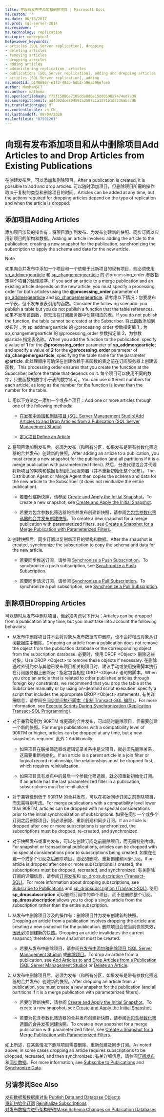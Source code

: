 ```yaml
---
title: 在现有发布中添加和删除项目 | Microsoft Docs
ms.custom: ''
ms.date: 06/13/2017
ms.prod: sql-server-2014
ms.reviewer: ''
ms.technology: replication
ms.topic: conceptual
helpviewer_keywords:
- articles [SQL Server replication], dropping
- deleting articles
- removing articles
- dropping articles
- adding articles
- administering replication, articles
- publications [SQL Server replication], adding and dropping articles
- articles [SQL Server replication], adding
ms.assetid: b148e907-e1f2-483b-bdb2-59ea596efceb
author: MashaMSFT
ms.author: mathoma
ms.openlocfilehash: f72f15886e7105dde8d0e15dd0598a7474ed7e39
ms.sourcegitcommit: ad4d92dce894592a259721a1571b1d8736abacdb
ms.translationtype: MT
ms.contentlocale: zh-CN
ms.lasthandoff: 08/04/2020
ms.locfileid: "87591261"
---
```

# <a name="add-articles-to-and-drop-articles-from-existing-publications"></a><span data-ttu-id="a1e59-102">向现有发布添加项目和从中删除项目</span><span class="sxs-lookup"><span data-stu-id="a1e59-102">Add Articles to and Drop Articles from Existing Publications</span></span>
  <span data-ttu-id="a1e59-103">在创建发布后，可以添加和删除项目。</span><span class="sxs-lookup"><span data-stu-id="a1e59-103">After a publication is created, it is possible to add and drop articles.</span></span> <span data-ttu-id="a1e59-104">可以随时添加项目，但删除项目所需的操作取决于复制的类型和删除项目的时间。</span><span class="sxs-lookup"><span data-stu-id="a1e59-104">Articles can be added at any time, but the actions required for dropping articles depend on the type of replication and when the article is dropped.</span></span>  
  
## <a name="adding-articles"></a><span data-ttu-id="a1e59-105">添加项目</span><span class="sxs-lookup"><span data-stu-id="a1e59-105">Adding Articles</span></span>  
 <span data-ttu-id="a1e59-106">添加项目涉及的操作有：将项目添加到发布、为发布创建新的快照、同步订阅以应用新项目的架构和数据。</span><span class="sxs-lookup"><span data-stu-id="a1e59-106">Adding an article involves: adding the article to the publication; creating a new snapshot for the publication; synchronizing the subscription to apply the schema and data for the new article.</span></span>  
  
> [!NOTE]
>  <span data-ttu-id="a1e59-107">如果向合并发布中添加一个项目和一个依赖于此新项目的现有项目，则必须使用 [sp_addmergearticle](/sql/relational-databases/system-stored-procedures/sp-addmergearticle-transact-sql) 和 [sp_changemergearticle](/sql/relational-databases/system-stored-procedures/sp-changemergearticle-transact-sql) 的 \@processing_order 参数指定两个项目的处理顺序。</span><span class="sxs-lookup"><span data-stu-id="a1e59-107">If you add an article to a merge publication and an existing article depends on the new article, you must specify a processing order for both articles using the **\@processing_order** parameter of [sp_addmergearticle](/sql/relational-databases/system-stored-procedures/sp-addmergearticle-transact-sql) and [sp_changemergearticle](/sql/relational-databases/system-stored-procedures/sp-changemergearticle-transact-sql).</span></span> <span data-ttu-id="a1e59-108">请考虑以下情况：您要发布一个表，但不发布该表引用的函数。</span><span class="sxs-lookup"><span data-stu-id="a1e59-108">Consider the following scenario: you publish a table but you do not publish a function that the table references.</span></span> <span data-ttu-id="a1e59-109">如果不发布该函数，则无法在订阅服务器中创建相应的表。</span><span class="sxs-lookup"><span data-stu-id="a1e59-109">If you do not publish the function, the table cannot be created at the Subscriber.</span></span> <span data-ttu-id="a1e59-110">将此函数添加到发布时：为 sp_addmergearticle 的 \@processing_order 参数指定值 1；为 sp_changemergearticle 的 \@processing_order 参数指定值 2，为参数 \@article 指定表名称。</span><span class="sxs-lookup"><span data-stu-id="a1e59-110">When you add the function to the publication: specify a value of **1** for the **\@processing_order** parameter of **sp_addmergearticle**; and specify a value of **2** for the **\@processing_order** parameter of **sp_changemergearticle**, specifying the table name for the parameter **\@article**.</span></span> <span data-ttu-id="a1e59-111">此处理顺序可确保在创建依赖于某函数的表之前在订阅服务器上创建该函数。</span><span class="sxs-lookup"><span data-stu-id="a1e59-111">This processing order ensures that you create the function at the Subscriber before the table that depends on it.</span></span> <span data-ttu-id="a1e59-112">每个项目可以使用不同的数字，只要函数的数字小于表的数字即可。</span><span class="sxs-lookup"><span data-stu-id="a1e59-112">You can use different numbers for each article, as long as the number for the function is lower than the number for the table.</span></span>  
  
1.  <span data-ttu-id="a1e59-113">用以下方法之一添加一个或多个项目：</span><span class="sxs-lookup"><span data-stu-id="a1e59-113">Add one or more articles through one of the following methods:</span></span>  
  
    -   [<span data-ttu-id="a1e59-114">在发布中添加和删除项目 &#40;SQL Server Management Studio&#41;</span><span class="sxs-lookup"><span data-stu-id="a1e59-114">Add Articles to and Drop Articles from a Publication &#40;SQL Server Management Studio&#41;</span></span>](add-articles-to-and-drop-articles-from-a-publication.md)  
  
    -   [<span data-ttu-id="a1e59-115">定义项目</span><span class="sxs-lookup"><span data-stu-id="a1e59-115">Define an Article</span></span>](define-an-article.md)  
  
2.  <span data-ttu-id="a1e59-116">将项目添加到发布后，必须为发布（和所有分区，如果发布是带有参数化筛选器的合并发布）创建新的快照。</span><span class="sxs-lookup"><span data-stu-id="a1e59-116">After adding an article to a publication, you must create a new snapshot for the publication (and all partitions if it is a merge publication with parameterized filters).</span></span> <span data-ttu-id="a1e59-117">然后，分发代理或合并代理将新项目的架构和数据复制到订阅服务器（并不重新初始化整个发布）。</span><span class="sxs-lookup"><span data-stu-id="a1e59-117">The Distribution Agent or Merge Agent then copies the schema and data for the new article to the Subscriber (it does not reinitialize the entire publication).</span></span>  
  
    -   <span data-ttu-id="a1e59-118">若要创建新快照，请参阅 [Create and Apply the Initial Snapshot](../create-and-apply-the-initial-snapshot.md)。</span><span class="sxs-lookup"><span data-stu-id="a1e59-118">To create a new snapshot, see [Create and Apply the Initial Snapshot](../create-and-apply-the-initial-snapshot.md).</span></span>  
  
    -   <span data-ttu-id="a1e59-119">若要为包含参数化筛选器的合并发布创建新快照，请参阅[为包含参数化筛选器的合并发布创建快照](../create-a-snapshot-for-a-merge-publication-with-parameterized-filters.md)。</span><span class="sxs-lookup"><span data-stu-id="a1e59-119">To create a new snapshot for a merge publication with parameterized filters, see [Create a Snapshot for a Merge Publication with Parameterized Filters](../create-a-snapshot-for-a-merge-publication-with-parameterized-filters.md).</span></span>  
  
3.  <span data-ttu-id="a1e59-120">创建快照后，同步订阅以复制新项目的架构和数据。</span><span class="sxs-lookup"><span data-stu-id="a1e59-120">After the snapshot is created, synchronize the subscription to copy the schema and data for the new article.</span></span>  
  
    -   <span data-ttu-id="a1e59-121">若要同步推送订阅，请参阅 [Synchronize a Push Subscription](../synchronize-a-push-subscription.md)。</span><span class="sxs-lookup"><span data-stu-id="a1e59-121">To synchronize a push subscription, see [Synchronize a Push Subscription](../synchronize-a-push-subscription.md).</span></span>  
  
    -   <span data-ttu-id="a1e59-122">若要同步请求订阅，请参阅 [Synchronize a Pull Subscription](../synchronize-a-pull-subscription.md)。</span><span class="sxs-lookup"><span data-stu-id="a1e59-122">To synchronize a pull subscription, see [Synchronize a Pull Subscription](../synchronize-a-pull-subscription.md).</span></span>  
  
## <a name="dropping-articles"></a><span data-ttu-id="a1e59-123">删除项目</span><span class="sxs-lookup"><span data-stu-id="a1e59-123">Dropping Articles</span></span>  
 <span data-ttu-id="a1e59-124">可以随时从发布中删除项目，但必须考虑以下行为：</span><span class="sxs-lookup"><span data-stu-id="a1e59-124">Articles can be dropped from a publication at any time, but you must take into account the following behaviors:</span></span>  
  
-   <span data-ttu-id="a1e59-125">从发布中删除项目并不会将对象从发布数据库中删除，也不会将相应对象从订阅数据库中删除。</span><span class="sxs-lookup"><span data-stu-id="a1e59-125">Dropping an article from a publication does not remove the object from the publication database or the corresponding object from the subscription database.</span></span> <span data-ttu-id="a1e59-126">必要时，使用 DROP \<Object> 删除这些对象。</span><span class="sxs-lookup"><span data-stu-id="a1e59-126">Use DROP \<Object> to remove these objects if necessary.</span></span> <span data-ttu-id="a1e59-127">在删除通过外键约束与其他已发布项目相关的项目时，建议手动或使用按需脚本执行在订阅服务器上删除表：指定包含相应 DROP \<Object> 语句的脚本。</span><span class="sxs-lookup"><span data-stu-id="a1e59-127">When you drop an article that is related to other published articles through foreign key constraints, we recommend that you drop the table at the Subscriber manually or by using on-demand script execution: specify a script that includes the appropriate DROP \<Object> statements.</span></span> <span data-ttu-id="a1e59-128">有关详细信息，请参阅[在同步期间执行脚本（复制 Transact-SQL 编程）](../execute-scripts-during-synchronization-replication-transact-sql-programming.md)。</span><span class="sxs-lookup"><span data-stu-id="a1e59-128">For more information, see [Execute Scripts During Synchronization &#40;Replication Transact-SQL Programming&#41;](../execute-scripts-during-synchronization-replication-transact-sql-programming.md).</span></span>  
  
-   <span data-ttu-id="a1e59-129">对于兼容级别为 90RTM 或更高的合并发布，可以随时删除项目，但需要创建一个新的快照。</span><span class="sxs-lookup"><span data-stu-id="a1e59-129">For merge publications with a compatibility level of 90RTM or higher, articles can be dropped at any time, but a new snapshot is required.</span></span> <span data-ttu-id="a1e59-130">此外：</span><span class="sxs-lookup"><span data-stu-id="a1e59-130">Additionally:</span></span>  
  
    -   <span data-ttu-id="a1e59-131">如果项目在联接筛选器或逻辑记录关系中是父项目，就必须先删除关系，这需要重新初始化。</span><span class="sxs-lookup"><span data-stu-id="a1e59-131">If an article is a parent article in a join filter or logical record relationship, the relationships must be dropped first, which requires reinitialization.</span></span>  
  
    -   <span data-ttu-id="a1e59-132">如果项目具有发布中的最后一个参数化筛选器，就必须重新初始化订阅。</span><span class="sxs-lookup"><span data-stu-id="a1e59-132">If an article has the last parameterized filter in a publication, subscriptions must be reinitialized.</span></span>  
  
-   <span data-ttu-id="a1e59-133">对于兼容级别低于 90RTM 的合并发布，可以在初始同步订阅之前删除项目，而无需特别考虑。</span><span class="sxs-lookup"><span data-stu-id="a1e59-133">For merge publications with a compatibility level lower than 90RTM, articles can be dropped with no special considerations prior to the initial synchronization of subscriptions.</span></span> <span data-ttu-id="a1e59-134">如果在同步一个或多个订阅之后删除项目，则必须删除、重新创建和同步订阅。</span><span class="sxs-lookup"><span data-stu-id="a1e59-134">If an article is dropped after one or more subscriptions is synchronized, the subscriptions must be dropped, re-created, and synchronized.</span></span>  
  
-   <span data-ttu-id="a1e59-135">对于快照发布或事务发布，可以在创建订阅之前删除项目，而无需特别考虑。</span><span class="sxs-lookup"><span data-stu-id="a1e59-135">For snapshot or transactional publications, articles can be dropped with no special considerations prior to subscriptions being created.</span></span> <span data-ttu-id="a1e59-136">如果在创建一个或多个订阅之后删除项目，则必须删除、重新创建和同步订阅。</span><span class="sxs-lookup"><span data-stu-id="a1e59-136">If an article is dropped after one or more subscriptions is created, the subscriptions must be dropped, recreated, and synchronized.</span></span> <span data-ttu-id="a1e59-137">有关删除订阅的详细信息，请参阅[订阅发布](../subscribe-to-publications.md)和 [sp_dropsubscription &#40;Transact-SQL&#41;](/sql/relational-databases/system-stored-procedures/sp-dropsubscription-transact-sql)。</span><span class="sxs-lookup"><span data-stu-id="a1e59-137">For more information about dropping subscriptions, see [Subscribe to Publications](../subscribe-to-publications.md) and [sp_dropsubscription &#40;Transact-SQL&#41;](/sql/relational-databases/system-stored-procedures/sp-dropsubscription-transact-sql).</span></span> <span data-ttu-id="a1e59-138">使用**sp_dropsubscription** 可以删除订阅中的单个项目，而不是删除整个订阅。</span><span class="sxs-lookup"><span data-stu-id="a1e59-138">**sp_dropsubscription** allows you to drop a single article from the subscription rather than the entire subscription.</span></span>  
  
1.  <span data-ttu-id="a1e59-139">从发布中删除项目涉及的操作有：删除项目并为发布创建新的快照。</span><span class="sxs-lookup"><span data-stu-id="a1e59-139">Dropping an article from a publication involves dropping the article and creating a new snapshot for the publication.</span></span> <span data-ttu-id="a1e59-140">删除项目会使当前快照失效，因此必须创建新的快照。</span><span class="sxs-lookup"><span data-stu-id="a1e59-140">Dropping an article invalidates the current snapshot; therefore a new snapshot must be created.</span></span>  
  
    -   <span data-ttu-id="a1e59-141">若要从发布中删除项目，请参阅[在发布中添加和删除项目 &#40;SQL Server Management Studio&#41;](add-articles-to-and-drop-articles-from-a-publication.md) 或[删除项目](delete-an-article.md)。</span><span class="sxs-lookup"><span data-stu-id="a1e59-141">To drop an article from a publication, see [Add Articles to and Drop Articles from a Publication &#40;SQL Server Management Studio&#41;](add-articles-to-and-drop-articles-from-a-publication.md) or [Delete an Article](delete-an-article.md).</span></span>  
  
2.  <span data-ttu-id="a1e59-142">从发布中删除项目后，必须为发布（和所有分区，如果发布是带有参数化筛选器的合并发布）创建新的快照。</span><span class="sxs-lookup"><span data-stu-id="a1e59-142">After dropping an article from a publication, you must create a new snapshot for the publication (and all partitions if it is a merge publication with parameterized filters).</span></span>  
  
    -   <span data-ttu-id="a1e59-143">若要创建新快照，请参阅 [Create and Apply the Initial Snapshot](../create-and-apply-the-initial-snapshot.md)。</span><span class="sxs-lookup"><span data-stu-id="a1e59-143">To create a new snapshot, see [Create and Apply the Initial Snapshot](../create-and-apply-the-initial-snapshot.md).</span></span>  
  
    -   <span data-ttu-id="a1e59-144">若要为包含参数化筛选器的合并发布创建新快照，请参阅[为包含参数化筛选器的合并发布创建快照](../create-a-snapshot-for-a-merge-publication-with-parameterized-filters.md)。</span><span class="sxs-lookup"><span data-stu-id="a1e59-144">To create a new snapshot for a merge publication with parameterized filters, see [Create a Snapshot for a Merge Publication with Parameterized Filters](../create-a-snapshot-for-a-merge-publication-with-parameterized-filters.md).</span></span>  
  
 <span data-ttu-id="a1e59-145">如上所述，在某些情况下删除项目需要删除、重新创建及同步订阅。</span><span class="sxs-lookup"><span data-stu-id="a1e59-145">As noted above, in some cases dropping an article requires subscriptions to be dropped, recreated, and then synchronized.</span></span> <span data-ttu-id="a1e59-146">有关详细信息，请参阅[订阅发布](../subscribe-to-publications.md)和[同步数据](../synchronize-data.md)。</span><span class="sxs-lookup"><span data-stu-id="a1e59-146">For more information, see [Subscribe to Publications](../subscribe-to-publications.md) and [Synchronize Data](../synchronize-data.md).</span></span>  
  
## <a name="see-also"></a><span data-ttu-id="a1e59-147">另请参阅</span><span class="sxs-lookup"><span data-stu-id="a1e59-147">See Also</span></span>  
 <span data-ttu-id="a1e59-148">[发布数据和数据库对象](publish-data-and-database-objects.md) </span><span class="sxs-lookup"><span data-stu-id="a1e59-148">[Publish Data and Database Objects](publish-data-and-database-objects.md) </span></span>  
 <span data-ttu-id="a1e59-149">[重新初始化订阅](../reinitialize-subscriptions.md) </span><span class="sxs-lookup"><span data-stu-id="a1e59-149">[Reinitialize Subscriptions](../reinitialize-subscriptions.md) </span></span>  
 [<span data-ttu-id="a1e59-150">对发布数据库进行架构更改</span><span class="sxs-lookup"><span data-stu-id="a1e59-150">Make Schema Changes on Publication Databases</span></span>](make-schema-changes-on-publication-databases.md)  
  
  
